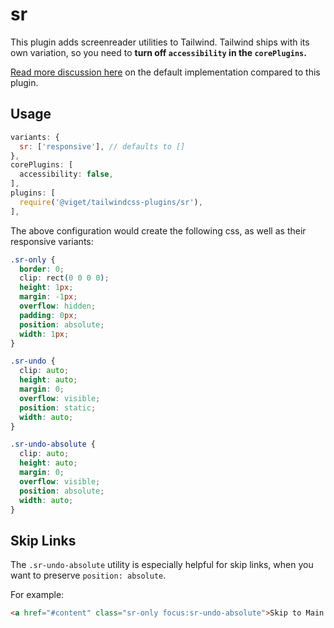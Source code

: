 # sr

This plugin adds screenreader utilities to Tailwind. Tailwind ships with its own variation, so you need to **turn off `accessibility` in the `corePlugins`.**

[Read more discussion here](https://github.com/tailwindcss/tailwindcss/pull/964) on the default implementation compared to this plugin.

## Usage

```js
variants: {
  sr: ['responsive'], // defaults to []
},
corePlugins: [
  accessibility: false,
],
plugins: [
  require('@viget/tailwindcss-plugins/sr'),
],
```

The above configuration would create the following css, as well as their responsive variants:

```css
.sr-only {
  border: 0;
  clip: rect(0 0 0 0);
  height: 1px;
  margin: -1px;
  overflow: hidden;
  padding: 0px;
  position: absolute;
  width: 1px;
}

.sr-undo {
  clip: auto;
  height: auto;
  margin: 0;
  overflow: visible;
  position: static;
  width: auto;
}

.sr-undo-absolute {
  clip: auto;
  height: auto;
  margin: 0;
  overflow: visible;
  position: absolute;
  width: auto;
}
```

## Skip Links

The `.sr-undo-absolute` utility is especially helpful for skip links, when you want to preserve `position: absolute`.

For example:

```html
<a href="#content" class="sr-only focus:sr-undo-absolute">Skip to Main Content</a>
```